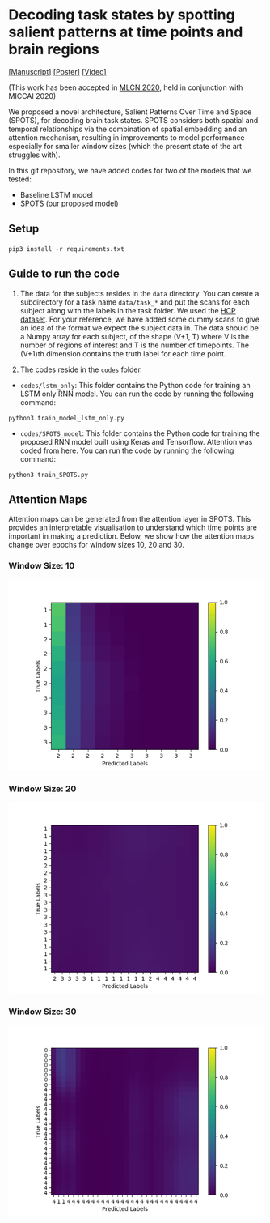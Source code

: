# Decoding task states by spotting salient patterns at time points and brain regions

[[Manuscript]](https://yihao001.github.io/publications/paper12_manuscript.pdf)
[[Poster]](https://yihao001.github.io/publications/paper12_poster.pdf)
[[Video]](https://yihao001.github.io/publications/paper12_video.mp4)

(This work has been accepted in [MLCN 2020](https://mlcnws.com/2020/08/18/mlcn-2020-accepted-papers/), held in conjunction with MICCAI 2020)

We proposed a novel architecture, Salient Patterns Over Time and Space (SPOTS), for decoding brain task states. SPOTS considers both spatial and temporal relationships via the combination of spatial embedding and an attention mechanism, resulting in improvements to model performance especially for smaller window sizes (which the present state of the art struggles with).

In this git repository, we have added codes for two of the models that we tested:
- Baseline LSTM model
- SPOTS (our proposed model)

## Setup

`pip3 install -r requirements.txt`

## Guide to run the code

1. The data for the subjects resides in the `data` directory. You can create a subdirectory for a task name `data/task_*` and put the scans for each subject along with the labels in the task folder. We used the [HCP dataset](http://www.humanconnectomeproject.org). For your reference, we have added some dummy scans to give an idea of the format we expect the subject data in. The data should be a Numpy array for each subject, of the shape (V+1, T) where V is the number of regions of interest and T is the number of timepoints. The (V+1)th dimension contains the truth label for each time point. 

2. The codes reside in the `codes` folder. 
* `codes/lstm_only`: This folder contains the Python code for training an LSTM only RNN model. You can run the code by running the following command:
```
python3 train_model_lstm_only.py
```

* `codes/SPOTS_model`: This folder contains the Python code for training the proposed RNN model built using Keras and Tensorflow. Attention was coded from [here](https://github.com/thushv89/attention_keras). You can run the code by running the following command:

```
python3 train_SPOTS.py
```

## Attention Maps

Attention maps can be generated from the attention layer in SPOTS. This provides an interpretable visualisation to understand which time points are important in making a prediction. Below, we show how the attention maps change over epochs for window sizes 10, 20 and 30.

### Window Size: 10
![chunk-size-10](https://github.com/SCSE-Biomedical-Computing-Group/SPOTS/blob/master/window_size_10.gif)

### Window Size: 20
![chunk-size-20](https://github.com/SCSE-Biomedical-Computing-Group/SPOTS/blob/master/window_size_20.gif)

### Window Size: 30
![chunk-size-30](https://github.com/SCSE-Biomedical-Computing-Group/SPOTS/blob/master/window_size_30.gif)
